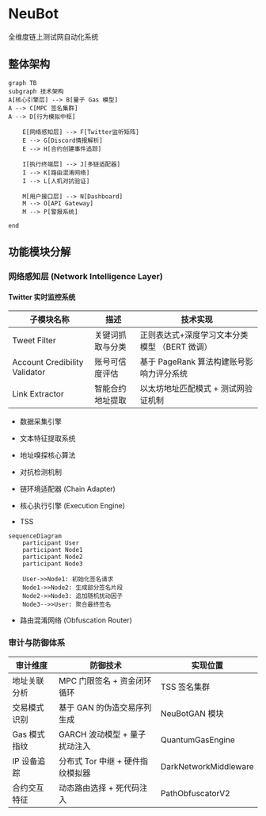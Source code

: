 # NeuBot

全维度链上测试网自动化系统

## 整体架构

```mermaid
graph TB
subgraph 技术架构
A[核心引擎层] --> B[量子 Gas 模型]
A --> C[MPC 签名集群]
A --> D[行为模拟中枢]

    E[网络感知层] --> F[Twitter监听矩阵]
    E --> G[Discord情报解析]
    E --> H[合约创建事件追踪]

    I[执行终端层] --> J[多链适配器]
    I --> K[路由混淆网络]
    I --> L[人机对抗验证]

    M[用户接口层] --> N[Dashboard]
    M --> O[API Gateway]
    M --> P[警报系统]

end
```

## 功能模块分解

### 网络感知层 (Network Intelligence Layer)

#### Twitter 实时监控系统

| 子模块名称                    | 描述             | 技术实现                                      |
| ----------------------------- | ---------------- | --------------------------------------------- |
| Tweet Filter                  | 关键词抓取与分类 | 正则表达式+深度学习文本分类模型 （BERT 微调） |
| Account Credibility Validator | 账号可信度评估   | 基于 PageRank 算法构建账号影响力评分系统      |
| Link Extractor                | 智能合约地址提取 | 以太坊地址匹配模式 + 测试网验证机制           |

- 数据采集引擎

- 文本特征提取系统

- 地址嗅探核心算法

- 对抗检测机制

- 链环境适配器 (Chain Adapter)

- 核心执行引擎 (Execution Engine)

- TSS

```mermaid
sequenceDiagram
    participant User
    participant Node1
    participant Node2
    participant Node3

    User->>Node1: 初始化签名请求
    Node1->>Node2: 生成部分签名片段
    Node2->>Node3: 追加随机扰动因子
    Node3-->>User: 聚合最终签名
```

- 路由混淆网络 (Obfuscation Router)

### 审计与防御体系

| 审计维度     | 防御技术                         | 实现位置              |
| ------------ | -------------------------------- | --------------------- |
| 地址关联分析 | MPC 门限签名 + 资金闭环循环      | TSS 签名集群          |
| 交易模式识别 | 基于 GAN 的伪造交易序列生成      | NeuBotGAN 模块        |
| Gas 模式指纹 | GARCH 波动模型 + 量子扰动注入    | QuantumGasEngine      |
| IP 设备追踪  | 分布式 Tor 中继 + 硬件指纹模拟器 | DarkNetworkMiddleware |
| 合约交互特征 | 动态路由选择 + 死代码注入        | PathObfuscatorV2      |
